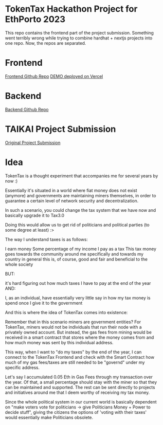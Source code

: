 # TokenTax Hackathon Project for EthPorto 2023

This repo contains the frontend part of the project submission. Something went terribly wrong while trying to combine hardhat + nextjs projects into one repo. Now, the repos are separated. 

# Frontend

[Frontend Github Repo](https://portofrontend-on30eonds-vmlvaske.vercel.app)
[DEMO deployed on Vercel](https://github.com/VMLVaske/portofrontend)

# Backend

[Backend Github Repo](https://github.com/VMLVaske/TokenTax_EthPorto/)

# TAIKAI Project Submission

[Original Project Submission](https://taikai.network/ethporto/hackathons/ethportohackathon2023/projects/clfct42b366652701x2n5vrq6kv/idea)

# Idea

TokenTax is a thought experiment that accompanies me for several years by now :) 

Essentially it's situated in a world where fiat money does not exist (anymore) and governments are maintaining miners themselves, in order to guarantee a certain level of network security and decentralization. 

In such a scenario, you could change the tax system that we have now and basically upgrade it to Tax3.0 

Doing this would allow us to get rid of politicians and political parties (to some degree at least) :> 

The way I understand taxes is as follows: 

I earn money
Some percentage of my income I pay as a tax
This tax money goes towards the community around me specifically and towards my country in general
this is, of course, good and fair and beneficial to the whole society

BUT:

it's hard figuring out how much taxes I have to pay at the end of the year
AND:

I, as an individual, have essentially very little say in how my tax money is spend once I give it to the government

And this is where the idea of TokenTax comes into existence:

Remember that in this scenario miners are government entities? For TokenTax, miners would not be individuals that run their node with a privately owned account. But instead, the gas fees from mining would be received in a smart contract that stores where the money comes from and how much money was sent by this individual address. 

This way, when I want to "do my taxes" by the end of the year, I can connect to the TokenTax Frontend and check with the Smart Contract how much of my gas fees/taxes are still needed to be "governd" under my specific address. 

Let's say I accumulated 0.05 Eth in Gas Fees through my transaction over the year. Of that, a small percentage should stay with the miner so that they can be maintained and supported. The rest can be sent directly to projects and initiatives around me that I deem worthy of receiving my tax money. 

Since the whole political system in our current world is basically dependent on "make voters vote for politicians -> give Politicians Money + Power to decide stuff",  giving the citizens the options of 'voting with their taxes' would essentially make Politicians obsolete.
